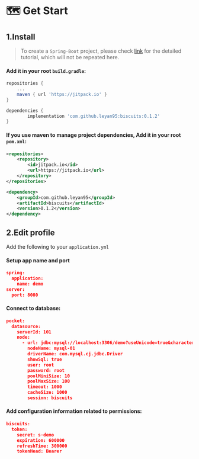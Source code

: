 # 🗺 Get Start
## 1.Install
> To create a `Spring-Boot` project, please check [link](https://spring.io/guides) for the detailed tutorial, which will not be repeated here.
#### Add it in your root `build.gradle`:
```groovy
repositories {
    ...
    maven { url 'https://jitpack.io' }
}

dependencies {
        implementation 'com.github.leyan95:biscuits:0.1.2'
}
```
#### If you use maven to manage project dependencies, Add it in your root `pom.xml`:
```xml
<repositories>
    <repository>
        <id>jitpack.io</id>
        <url>https://jitpack.io</url>
    </repository>
</repositories>

<dependency>
    <groupId>com.github.leyan95</groupId>
    <artifactId>biscuits</artifactId>
    <version>0.1.2</version>
</dependency>
```
## 2.Edit profile
Add the following to your `application.yml`
#### Setup app name and port
```json
spring:
  application:
    name: demo
server:
  port: 8080
```
#### Connect to database:
```json
pocket:
  datasource:
    serverId: 101
    node:
      - url: jdbc:mysql://localhost:3306/demo?useUnicode=true&characterEncoding=UTF-8
        nodeName: mysql-01
        driverName: com.mysql.cj.jdbc.Driver
        showSql: true
        user: root
        password: root
        poolMiniSize: 10
        poolMaxSize: 100
        timeout: 1000
        cacheSize: 1000
        session: biscuits
```
#### Add configuration information related to permissions:
```json
biscuits:
  token:
    secret: s-demo
    expiration: 600000
    refreshTime: 300000
    tokenHead: Bearer 
```
